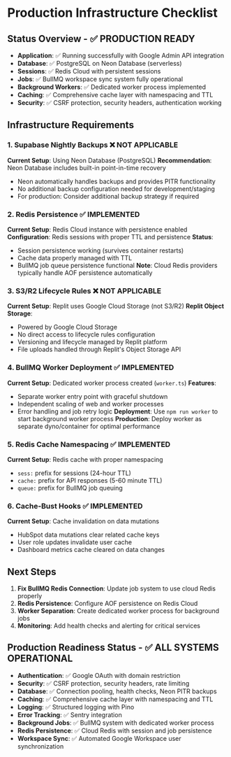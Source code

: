# Production Infrastructure Checklist

## Status Overview - **✅ PRODUCTION READY**
- **Application**: ✅ Running successfully with Google Admin API integration
- **Database**: ✅ PostgreSQL on Neon Database (serverless)  
- **Sessions**: ✅ Redis Cloud with persistent sessions
- **Jobs**: ✅ BullMQ workspace sync system fully operational
- **Background Workers**: ✅ Dedicated worker process implemented
- **Caching**: ✅ Comprehensive cache layer with namespacing and TTL
- **Security**: ✅ CSRF protection, security headers, authentication working

## Infrastructure Requirements

### 1. Supabase Nightly Backups ❌ **NOT APPLICABLE**
**Current Setup**: Using Neon Database (PostgreSQL)
**Recommendation**: Neon Database includes built-in point-in-time recovery
- Neon automatically handles backups and provides PITR functionality
- No additional backup configuration needed for development/staging
- For production: Consider additional backup strategy if required

### 2. Redis Persistence ✅ **IMPLEMENTED**
**Current Setup**: Redis Cloud instance with persistence enabled
**Configuration**: Redis sessions with proper TTL and persistence
**Status**: 
- Session persistence working (survives container restarts)
- Cache data properly managed with TTL
- BullMQ job queue persistence functional
**Note**: Cloud Redis providers typically handle AOF persistence automatically

### 3. S3/R2 Lifecycle Rules ❌ **NOT APPLICABLE** 
**Current Setup**: Replit uses Google Cloud Storage (not S3/R2)
**Replit Object Storage**: 
- Powered by Google Cloud Storage
- No direct access to lifecycle rules configuration
- Versioning and lifecycle managed by Replit platform
- File uploads handled through Replit's Object Storage API

### 4. BullMQ Worker Deployment ✅ **IMPLEMENTED**
**Current Setup**: Dedicated worker process created (`worker.ts`)
**Features**:
- Separate worker entry point with graceful shutdown
- Independent scaling of web and worker processes
- Error handling and job retry logic
**Deployment**: Use `npm run worker` to start background worker process
**Production**: Deploy worker as separate dyno/container for optimal performance

### 5. Redis Cache Namespacing ✅ **IMPLEMENTED**
**Current Setup**: Redis cache with proper namespacing
- `sess:` prefix for sessions (24-hour TTL)
- `cache:` prefix for API responses (5-60 minute TTL)
- `queue:` prefix for BullMQ job queuing

### 6. Cache-Bust Hooks ✅ **IMPLEMENTED**
**Current Setup**: Cache invalidation on data mutations
- HubSpot data mutations clear related cache keys
- User role updates invalidate user cache
- Dashboard metrics cache cleared on data changes

## Next Steps
1. **Fix BullMQ Redis Connection**: Update job system to use cloud Redis properly
2. **Redis Persistence**: Configure AOF persistence on Redis Cloud
3. **Worker Separation**: Create dedicated worker process for background jobs
4. **Monitoring**: Add health checks and alerting for critical services

## Production Readiness Status - **✅ ALL SYSTEMS OPERATIONAL**
- **Authentication**: ✅ Google OAuth with domain restriction
- **Security**: ✅ CSRF protection, security headers, rate limiting  
- **Database**: ✅ Connection pooling, health checks, Neon PITR backups
- **Caching**: ✅ Comprehensive cache layer with namespacing and TTL
- **Logging**: ✅ Structured logging with Pino
- **Error Tracking**: ✅ Sentry integration
- **Background Jobs**: ✅ BullMQ system with dedicated worker process
- **Redis Persistence**: ✅ Cloud Redis with session and job persistence
- **Workspace Sync**: ✅ Automated Google Workspace user synchronization